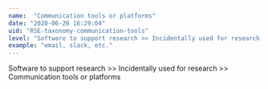 ```yaml
---
name:  "Communication tools or platforms"
date: "2020-06-26 16:29:04"
uid: "RSE-taxonomy-communication-tools"
level: "Software to support research >> Incidentally used for research >> Communication tools or platforms"
example: "email, slack, etc." 
---
```


Software to support research >> Incidentally used for research >> Communication tools or platforms
